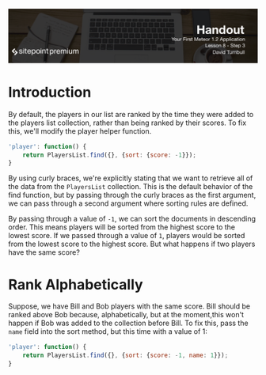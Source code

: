 ![](headings/8.3.png)

# Introduction

By default, the players in our list are ranked by the time they were added to the players list collection, rather than being ranked by their scores. To fix this, we'll modify the player helper function.

```js
'player': function() {
	return PlayersList.find({}, {sort: {score: -1}});
}
```

By using curly braces, we're explicitly stating that we want to retrieve all of the data from the `PlayersList` collection. This is the default behavior of the find function, but by passing through the curly braces as the first argument, we can pass through a second argument where sorting rules are defined.

By passing through a value of `-1`, we can sort the documents in descending order. This means players will be sorted from the highest score to the lowest score. If we passed through a value of `1`, players would be sorted from the lowest score to the highest score. But what happens if two players have the same score?

# Rank Alphabetically

Suppose, we have Bill and Bob players with the same score. Bill should be ranked above Bob because, alphabetically, but at the moment,this won't happen if Bob was added to the collection before Bill. To fix this, pass the `name` field into the sort method, but this time with a value of 1:

```js
'player': function() {
	return PlayersList.find({}, {sort: {score: -1, name: 1}});
}
```